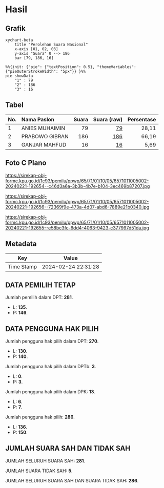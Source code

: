 # Hasil

## Grafik

```mermaid
xychart-beta
    title "Perolehan Suara Nasional"
    x-axis [01, 02, 03]
    y-axis "Suara" 0 --> 186
    bar [79, 186, 16]
```

```mermaid
%%{init: {"pie": {"textPosition": 0.5}, "themeVariables": {"pieOuterStrokeWidth": "5px"}} }%%
pie showData
    "1" : 79
    "2" : 186
    "3" : 16
```

## Tabel

| No. | Nama Paslon    | Suara | Suara (raw) | Persentase |
|:--- |:-------------- | -----:| -----------:| ----------:|
| 1   | ANIES MUHAIMIN | 79    | [79][p-1]   | 28,11      |
| 2   | PRABOWO GIBRAN | 186   | [186][p-2]  | 66,19      |
| 3   | GANJAR MAHFUD  | 16    | [16][p-3]   | 5,69       |


[p-1]: https://github.com/gigit-pemilu/pemilu-2024/blob/main/pilpres/hitung-suara/sub/65-kalimantan-utara/sub/71-kota-tarakan/sub/01-tarakan-barat/sub/1005-karang-harapan/sub/002-tps/sub/paslon-1.txt
[p-2]: https://github.com/gigit-pemilu/pemilu-2024/blob/main/pilpres/hitung-suara/sub/65-kalimantan-utara/sub/71-kota-tarakan/sub/01-tarakan-barat/sub/1005-karang-harapan/sub/002-tps/sub/paslon-2.txt
[p-3]: https://github.com/gigit-pemilu/pemilu-2024/blob/main/pilpres/hitung-suara/sub/65-kalimantan-utara/sub/71-kota-tarakan/sub/01-tarakan-barat/sub/1005-karang-harapan/sub/002-tps/sub/paslon-3.txt

## Foto C Plano

https://sirekap-obj-formc.kpu.go.id/1c93/pemilu/ppwp/65/71/01/10/05/6571011005002-20240221-192654--c46d3a6a-3b3b-4b7e-b104-3ec469b87207.jpg

https://sirekap-obj-formc.kpu.go.id/1c93/pemilu/ppwp/65/71/01/10/05/6571011005002-20240221-192656--72369f9e-473a-4d07-abd6-7889e21b0340.jpg

https://sirekap-obj-formc.kpu.go.id/1c93/pemilu/ppwp/65/71/01/10/05/6571011005002-20240221-192655--e58bc3fc-6dd4-4063-9423-c377997d51da.jpg


## Metadata

| Key        | Value               |
| ---------- | ------------------- |
| Time Stamp | 2024-02-24 22:31:28 |


## DATA PEMILIH TETAP

Jumlah pemilih dalam DPT: **281**.
 * L: **135**.
 * P: **146**.

## DATA PENGGUNA HAK PILIH

Jumlah pengguna hak pilih dalam DPT: **270**.
 * L: **130**.
 * P: **140**.

Jumlah pengguna hak pilih dalam DPTb: **3**.
 * L: **0**.
 * P: **3**.

Jumlah pengguna hak pilih dalam DPK: **13**.
 * L: **6**.
 * P: **7**.

Jumlah pengguna hak pilih: **286**.
 * L: **136**.
 * P: **150**.

## JUMLAH SUARA SAH DAN TIDAK SAH

JUMLAH SELURUH SUARA SAH: **281**.

JUMLAH SUARA TIDAK SAH: **5**.

JUMLAH SELURUH SUARA SAH DAN SUARA TIDAK SAH: **286**.


